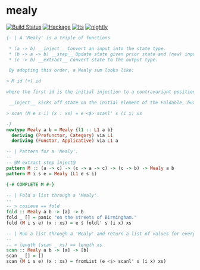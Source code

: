 mealy
===

[![Build Status](https://travis-ci.org/tonyday567/mealy.svg)](https://travis-ci.org/tonyday567/mealy) [![Hackage](https://img.shields.io/hackage/v/mealy.svg)](https://hackage.haskell.org/package/mealy) [![lts](https://www.stackage.org/package/mealy/badge/lts)](http://stackage.org/lts/package/mealy) [![nightly](https://www.stackage.org/package/mealy/badge/nightly)](http://stackage.org/nightly/package/mealy) 

``` haskell
{- | A 'Mealy' is a triple of functions

 * (a -> b) __inject__ Convert an input into the state type.
 * (b -> a -> b) __step__ Update state given prior state and (new) input.
 * (c -> b) __extract__ Convert state to the output type.

 By adopting this order, a Mealy sum looks like:

> M id (+) id

where the first id is the initial injection to a contravariant position, and the second id is the covriant extraction.

 __inject__ kicks off state on the initial element of the Foldable, but is otherwise be independent of __step__.

> scan (M e s i) (x : xs) = e <$> scanl' s (i x) xs

-}
newtype Mealy a b = Mealy {l1 :: L1 a b}
  deriving (Profunctor, Category) via L1
  deriving (Functor, Applicative) via L1 a

-- | Pattern for a 'Mealy'.
--
-- @M extract step inject@
pattern M :: (a -> c) -> (c -> a -> c) -> (c -> b) -> Mealy a b
pattern M i s e = Mealy (L1 e s i)

{-# COMPLETE M #-}

-- | Fold a list through a 'Mealy'.
--
-- > cosieve == fold
fold :: Mealy a b -> [a] -> b
fold _ [] = panic "on the streets of Birmingham."
fold (M i s e) (x : xs) = e $ foldl' s (i x) xs

-- | Run a list through a 'Mealy' and return a list of values for every step
--
-- > length (scan _ xs) == length xs
scan :: Mealy a b -> [a] -> [b]
scan _ [] = []
scan (M i s e) (x : xs) = fromList (e <$> scanl' s (i x) xs)

```
